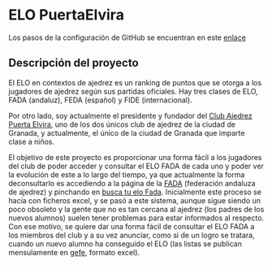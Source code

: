 # ELO PuertaElvira

Los pasos de la configuración de GitHub se encuentran en este [enlace](https://github.com/manuelorantes/EloPuertaElvira/blob/main/ConfiguracionGitHub/README.md)

## Descripción del proyecto

El ELO en contextos de ajedrez es un ranking de puntos que se otorga a los jugadores de ajedrez según sus partidas oficiales. Hay tres clases de ELO, FADA (andaluz), FEDA (español) y FIDE (internacional). 

Por otro lado, soy actualmente el presidente y fundador del [Club Ajedrez Puerta Elvira](http://clubajedrezpuertaelvira.blogspot.com/), uno de los dos únicos club de ajedrez de la ciudad de Granada, y actualmente, el único de la ciudad de Granada que imparte clase a niños. 

El objetivo de este proyecto es proporcionar una forma fácil a los jugadores del club de poder acceder y consultar el ELO FADA de cada uno y poder ver la evolución de este a lo largo del tiempo, ya que actualmente la forma deconsultarlo es accediendo a la página de la [FADA](http://www.fadajedrez.com/) (federación andaluza de ajedrez) y pinchando en [busca tu elo Fada](http://www.fadajedrez.com/index.php/gestion-elo/busca-tu-elo-fada). Inicialmente este proceso se hacía con ficheros excel, y se pasó a este sistema, aunque sigue siendo un poco obsoleto y la gente que no es tan cercana al ajedrez (los padres de los nuevos alumnos) suelen tener problemas para estar informados al respecto. Con ese motivo, se quiere dar una forma fácil de consultar el ELO FADA a los miembros del club y a su vez anunciar, como si de un logro se tratara, cuando un nuevo alumno ha conseguido el ELO (las listas se publican mensulamente en [gefe](http://www.gefe.net/mygefe2/ZPEligeDescargaElo.asp), formato excel).
